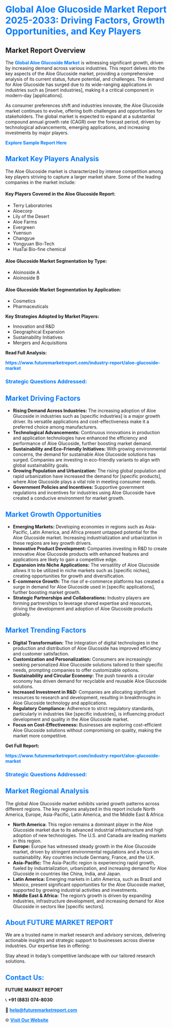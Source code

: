 <h1 style="color: #007BFF;">Global Aloe Glucoside Market Report 2025-2033: Driving Factors, Growth Opportunities, and Key Players</h1>

<section id="overview">
<h2>Market Report Overview</h2>
<p>The <a href="https://www.futuremarketreport.com/industry-report/aloe-glucoside-market" style="color: #007BFF; text-decoration: none;"><strong>Global Aloe Glucoside Market</strong></a> is witnessing significant growth, driven by increasing demand across various industries. This report delves into the key aspects of the Aloe Glucoside market, providing a comprehensive analysis of its current status, future potential, and challenges. The demand for Aloe Glucoside has surged due to its wide-ranging applications in industries such as [insert industries], making it a critical component in modern-day [applications].</p>
<p>As consumer preferences shift and industries innovate, the Aloe Glucoside market continues to evolve, offering both challenges and opportunities for stakeholders. The global market is expected to expand at a substantial compound annual growth rate (CAGR) over the forecast period, driven by technological advancements, emerging applications, and increasing investments by major players.</p>
</section>

<section id="overview">
<p><a href="https://www.futuremarketreport.com/request-sample/reportId=84194" style="color: #007BFF; text-decoration: none;"><strong>Explore Sample Report Here</strong></a></p>
</section>

<section id="key-players">
<h2 style="color: #007BFF;">Market Key Players Analysis</h2>
<p>The Aloe Glucoside market is characterized by intense competition among key players striving to capture a larger market share. Some of the leading companies in the market include:</p>
<h4>Key Players Covered in the Aloe Glucoside Report:</h4>
<ul><li>Terry Laboratories</li><li>Aloecorp</li><li>Lily of the Desert</li><li>Aloe Farms</li><li>Evergreen</li><li>Yuensun</li><li>Changyue</li><li>Yongyuan Bio-Tech</li><li>HuaTai Bio-fine chemical</li></ul>
<h4>Aloe Glucoside Market Segmentation by Type:</h4>
<ul><li>Aloinoside A</li><li>Aloinoside B</li></ul>

<h4>Aloe Glucoside Market Segmentation by Application:</h4>
<ul><li>Cosmetics</li><li>Pharmaceuticals</li></ul>
<p><strong>Key Strategies Adopted by Market Players:</strong></p>
<ul>
<li>Innovation and R&D</li>
<li>Geographical Expansion</li>
<li>Sustainability Initiatives</li>
<li>Mergers and Acquisitions</li>
</ul>
</section>

<section>
<p><strong>Read Full Analysis: </strong></p><a href="https://www.futuremarketreport.com/industry-report/aloe-glucoside-market" style="color: #007BFF; text-decoration: none;"><strong>https://www.futuremarketreport.com/industry-report/aloe-glucoside-market</strong></a>
<h3 style="color: #007BFF;">Strategic Questions Addressed:</h3>
</section>

<section id="driving-factors">
<h2 style="color: #007BFF;">Market Driving Factors</h2>
<ul>
<li><strong>Rising Demand Across Industries:</strong> The increasing adoption of Aloe Glucoside in industries such as [specific industries] is a major growth driver. Its versatile applications and cost-effectiveness make it a preferred choice among manufacturers.</li>
<li><strong>Technological Advancements:</strong> Continuous innovations in production and application technologies have enhanced the efficiency and performance of Aloe Glucoside, further boosting market demand.</li>
<li><strong>Sustainability and Eco-Friendly Initiatives:</strong> With growing environmental concerns, the demand for sustainable Aloe Glucoside solutions has surged. Companies are investing in eco-friendly variants to align with global sustainability goals.</li>
<li><strong>Growing Population and Urbanization:</strong> The rising global population and rapid urbanization have increased the demand for [specific products], where Aloe Glucoside plays a vital role in meeting consumer needs.</li>
<li><strong>Government Policies and Incentives:</strong> Supportive government regulations and incentives for industries using Aloe Glucoside have created a conducive environment for market growth.</li>
</ul>
</section>

<section id="growth-opportunities">
<h2 style="color: #007BFF;">Market Growth Opportunities</h2>
<ul>
<li><strong>Emerging Markets:</strong> Developing economies in regions such as Asia-Pacific, Latin America, and Africa present untapped potential for the Aloe Glucoside market. Increasing industrialization and urbanization in these regions are key growth drivers.</li>
<li><strong>Innovative Product Development:</strong> Companies investing in R&D to create innovative Aloe Glucoside products with enhanced features and applications are likely to gain a competitive edge.</li>
<li><strong>Expansion into Niche Applications:</strong> The versatility of Aloe Glucoside allows it to be utilized in niche markets such as [specific niches], creating opportunities for growth and diversification.</li>
<li><strong>E-commerce Growth:</strong> The rise of e-commerce platforms has created a surge in demand for Aloe Glucoside used in [specific applications], further boosting market growth.</li>
<li><strong>Strategic Partnerships and Collaborations:</strong> Industry players are forming partnerships to leverage shared expertise and resources, driving the development and adoption of Aloe Glucoside products globally.</li>
</ul>
</section>

<section id="trending-factors">
<h2 style="color: #007BFF;">Market Trending Factors</h2>
<ul>
<li><strong>Digital Transformation:</strong> The integration of digital technologies in the production and distribution of Aloe Glucoside has improved efficiency and customer satisfaction.</li>
<li><strong>Customization and Personalization:</strong> Consumers are increasingly seeking personalized Aloe Glucoside solutions tailored to their specific needs, prompting companies to offer customizable options.</li>
<li><strong>Sustainability and Circular Economy:</strong> The push towards a circular economy has driven demand for recyclable and reusable Aloe Glucoside solutions.</li>
<li><strong>Increased Investment in R&D:</strong> Companies are allocating significant resources to research and development, resulting in breakthroughs in Aloe Glucoside technology and applications.</li>
<li><strong>Regulatory Compliance:</strong> Adherence to strict regulatory standards, particularly in industries like [specific industries], is influencing product development and quality in the Aloe Glucoside market.</li>
<li><strong>Focus on Cost-Effectiveness:</strong> Businesses are exploring cost-efficient Aloe Glucoside solutions without compromising on quality, making the market more competitive.</li>
</ul>
</section>

<section>
<p><strong>Get Full Report: </strong></p><a href="https://www.futuremarketreport.com/industry-report/aloe-glucoside-market" style="color: #007BFF; text-decoration: none;"><strong>https://www.futuremarketreport.com/industry-report/aloe-glucoside-market</strong></a>
<h3 style="color: #007BFF;">Strategic Questions Addressed:</h3>
</section>


<section id="regional-analysis">
<h2 style="color: #007BFF;">Market Regional Analysis</h2>
<p>The global Aloe Glucoside market exhibits varied growth patterns across different regions. The key regions analyzed in this report include North America, Europe, Asia-Pacific, Latin America, and the Middle East & Africa:</p>
<ul>
<li><strong>North America:</strong> This region remains a dominant player in the Aloe Glucoside market due to its advanced industrial infrastructure and high adoption of new technologies. The U.S. and Canada are leading markets in this region.</li>
<li><strong>Europe:</strong> Europe has witnessed steady growth in the Aloe Glucoside market, driven by stringent environmental regulations and a focus on sustainability. Key countries include Germany, France, and the U.K.</li>
<li><strong>Asia-Pacific:</strong> The Asia-Pacific region is experiencing rapid growth, fueled by industrialization, urbanization, and increasing demand for Aloe Glucoside in countries like China, India, and Japan.</li>
<li><strong>Latin America:</strong> Emerging markets in Latin America, such as Brazil and Mexico, present significant opportunities for the Aloe Glucoside market, supported by growing industrial activities and investments.</li>
<li><strong>Middle East & Africa:</strong> The region’s growth is driven by expanding industries, infrastructure development, and increasing demand for Aloe Glucoside in sectors like [specific sectors].</li>
</ul>
</section>

<footer>
<h2 style="color: #007BFF;">About FUTURE MARKET REPORT</h2>
<p>We are a trusted name in market research and advisory services, delivering actionable insights and strategic support to businesses across diverse industries. Our expertise lies in offering:</p>

<p>Stay ahead in today’s competitive landscape with our tailored research solutions.</p>

<h2 style="color: #007BFF;">Contact Us:</h2>
<p><strong>FUTURE MARKET REPORT</strong></p>
<p>📞 <strong>+91 (883) 074-8030</strong></p>
<p>📧 <strong><a href="mailto:help@futuremarketreport.com" style="color: #007BFF;">help@futuremarketreport.com</a></strong></p>
<p>🌐 <strong><a href="https://www.futuremarketreport.com/" style="color: #007BFF;">Visit Our Website</a></strong></p>
</footer>
